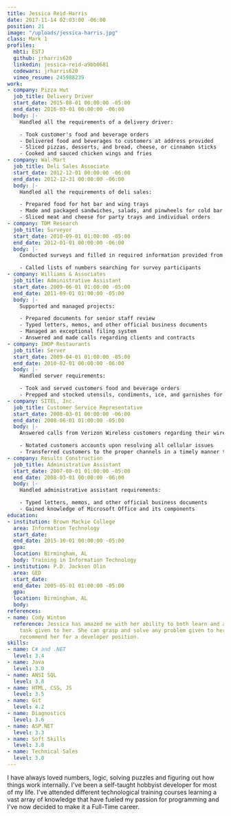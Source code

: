 ```yaml
---
title: Jessica Reid-Harris
date: 2017-11-14 02:03:00 -06:00
position: 21
image: "/uploads/jessica-harris.jpg"
class: Mark 1
profiles:
  mbti: ESTJ
  github: jrharris620
  linkedin: jessica-reid-a9bb0681
  codewars: jrharris620
  vimeo_resume: 245988239
work:
- company: Pizza​ ​Hut
  job_title: Delivery​ ​Driver
  start_date: 2015-08-01 00:00:00 -05:00
  end_date: 2016-03-01 00:00:00 -06:00
  body: |-
    Handled all the requirements of a delivery driver:

    - Took customer's food and beverage orders
    - Delivered food and beverages to customers at address provided
    - Sliced pizzas, desserts, and bread, cheese, or cinnamon sticks
    - Cooked and sauced chicken wings and fries
- company: Wal-Mart
  job_title: Deli​ ​Sales​ ​Associate
  start_date: 2012-12-01 00:00:00 -06:00
  end_date: 2012-12-31 00:00:00 -06:00
  body: |-
    Handled all the requirements of deli sales:

    - Prepared food for hot bar and wing trays
    - Made and packaged sandwiches, salads, and pinwheels for cold bar and sandwich trays
    - Sliced meat and cheese for party trays and individual orders
- company: TDM​ ​Research​
  job_title: Surveyor
  start_date: 2010-09-01 01:00:00 -05:00
  end_date: 2012-01-01 00:00:00 -06:00
  body: |-
    Conducted surveys and filled in required information provided from various participants:

    - Called lists of numbers searching for survey participants
- company: Williams​ ​&​ ​Associates​
  job_title: Administrative Assistant
  start_date: 2009-06-01 01:00:00 -05:00
  end_date: 2011-09-01 01:00:00 -05:00
  body: |-
    Supported and managed projects:

    - Prepared documents for senior staff review
    - Typed letters, memos, and other official business documents
    - Managed an exceptional filing system
    - Answered and made calls regarding clients and contracts
- company: IHOP​ ​Restaurants​
  job_title: Server
  start_date: 2009-04-01 01:00:00 -05:00
  end_date: 2010-02-01 00:00:00 -06:00
  body: |-
    Handled server requirements:

    - Took and served customers food and beverage orders
    - Prepped and stocked utensils, condiments, ice, and garnishes for next shift
- company: SITEL,​ ​Inc.​
  job_title: Customer Service Representative
  start_date: 2008-03-01 00:00:00 -06:00
  end_date: 2008-06-01 01:00:00 -05:00
  body: |-
    Answered calls from Verizon Wireless customers regarding their wireless devices:

    - Notated customers accounts upon resolving all cellular issues
    - Transferred customers to the proper channels in a timely manner to help resolve the cellular they are calling about
- company: Results​ ​Construction​
  job_title: Administrative Assistant
  start_date: 2007-08-01 01:00:00 -05:00
  end_date: 2008-03-01 00:00:00 -06:00
  body: |-
    Handled administrative assistant requirements:

    - Typed letters, memos, and other official business documents
    - Gained knowledge of Microsoft Office and its components
education:
- institution: Brown Mackie College
  area: Information Technology
  start_date: 
  end_date: 2015-10-01 00:00:00 -05:00
  gpa: 
  location: Birmingham, AL
  body: Training in Information Technology
- institution: P.D.​ ​Jackson​ ​Olin​
  area: GED
  start_date: 
  end_date: 2005-05-01 01:00:00 -05:00
  gpa: 
  location: Birmingham, AL
  body: 
references:
- name: Cody Winton
  reference: Jessica has amazed me with her ability to both learn and accomplish any
    task given to her. She can grasp and solve any problem given to her. I'd highly
    recommend her for a developer position.
skills:
- name: C# and .NET
  level: 3.4
- name: Java
  level: 3.0
- name: ANSI SQL
  level: 3.8
- name: HTML, CSS, JS
  level: 3.5
- name: Git
  level: 4.2
- name: Diagnostics
  level: 3.6
- name: ASP.NET
  level: 3.3
- name: Soft Skills
  level: 3.8
- name: Technical Sales
  level: 3.0
---
```


I have always loved numbers, logic, solving puzzles and figuring out how things work internally. I've been a self-taught hobbyist developer for most of my life. I've attended different technological training courses learning a vast array of knowledge that have fueled my passion for programming and I've now decided to make it a Full-Time career.
